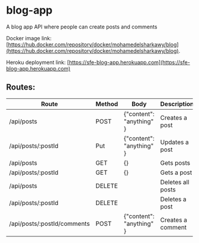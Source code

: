 # blog-app

A blog app API where people can create posts and comments

Docker image link: [https://hub.docker.com/repository/docker/mohamedelsharkawy/blog](https://hub.docker.com/repository/docker/mohamedelsharkawy/blog).

Heroku deployment link: [https://sfe-blog-app.herokuapp.com](https://sfe-blog-app.herokuapp.com)

## Routes:

| Route                       | Method | Body                     | Description       |
| --------------------------- | ------ | ------------------------ | ----------------- |
| /api/posts                  | POST   | {"content": "anything" } | Creates a post    |
| /api/posts/:postId          | Put    | {"content": "anything" } | Updates a post    |
| /api/posts                  | GET    | {}                       | Gets posts        |
| /api/posts/:postId          | GET    | {}                       | Gets a post       |
| /api/posts                  | DELETE |                          | Deletes all posts |
| /api/posts/:postId          | DELETE |                          | Deletes a post    |
| /api/posts/:postId/comments | POST   | {"content": "anything" } | Creates a comment |
